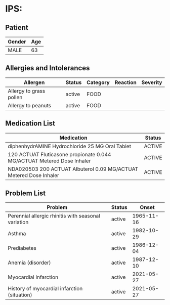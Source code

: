 # IPS:

## Patient

|Gender|Age|
|---|---|
|MALE|63|

## Allergies and Intolerances

|Allergen|Status|Category|Reaction|Severity|
|---|---|---|---|---|
|Allergy to grass pollen|active|FOOD|||
|Allergy to peanuts|active|FOOD|||

## Medication List

|Medication|Status|
|---|---|
|diphenhydrAMINE Hydrochloride 25 MG Oral Tablet|ACTIVE|
|120 ACTUAT Fluticasone propionate 0.044 MG/ACTUAT Metered Dose Inhaler|ACTIVE|
|NDA020503 200 ACTUAT Albuterol 0.09 MG/ACTUAT Metered Dose Inhaler|ACTIVE|

## Problem List

|Problem|Status|Onset|
|---|---|---|
|Perennial allergic rhinitis with seasonal variation|active|1965-11-16|
|Asthma|active|1982-10-29|
|Prediabetes|active|1986-12-04|
|Anemia (disorder)|active|1987-12-10|
|Myocardial Infarction|active|2021-05-27|
|History of myocardial infarction (situation)|active|2021-05-27|
